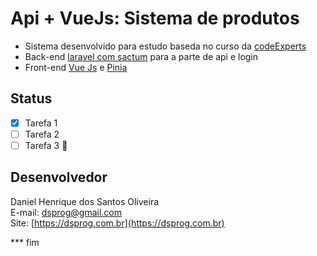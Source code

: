 # Api + VueJs: Sistema de produtos

* Sistema desenvolvido para estudo baseda no curso da [codeExperts](https://codeexperts.com.br)
* Back-end [laravel com sactum](https://laravel.com) para a parte de api e login
* Front-end [Vue Js](https://vuejs.org) e [Pinia](https://pinia.vuejs.org)

## Status
- [x] Tarefa 1
- [ ] Tarefa 2
- [ ] Tarefa 3 :tada:

## Desenvolvedor
 
Daniel Henrique dos Santos Oliveira<br />
E-mail: [dsprog@gmail.com](dsprog@gmail.com)<br />
Site: [https://dsprog.com.br](https://dsprog.com.br)

*** fim 
